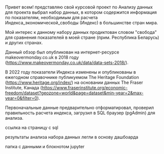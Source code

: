 Привет всем!
представляю свой курсовой проект по Анализу данных
для проекта выбрал набор данных, в котором содержится информация по показателям, необходимым для расчета Индекса_экономической_свободы (Индекс) в большинстве стран мира.

Мой интерес к данному набору данных продиктован словом "свобода" для сравнения показателей в моей стране (прим. Республика Беларусь) и других странах.

Данный обзор был опубликован на интернет-ресурсе makeovermonday.co.uk в 2018 году (https://www.makeovermonday.co.uk/data/data-sets-2018/).

В 2022 году показатели Индекса изменены и опубликованы в ежегодном справочнике публикуемом The Heritage Foundation (https://www.heritage.org/index/) на основании данных The Fraser Institute, Канада (https://www.fraserinstitute.org/economic-freedom/dataset?geozone=world&page=dataset&min-year=2&max-year=0&filter=0).

Первоначальные данные предварительно отформатировал, проверил правильность расчета индекса, загрузил в SQL браузер (pgAdmin) для анализа.

ссылка на страницу с sql 

результаты анализа набора данных легли в основу дашбоарда

папка с данными и блокнотом jupyter
